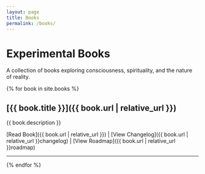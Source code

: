 ```yaml
---
layout: page
title: Books
permalink: /books/
---
```


# Experimental Books

A collection of books exploring consciousness, spirituality, and the nature of reality.

{% for book in site.books %}
## [{{ book.title }}]({{ book.url | relative_url }})
{{ book.description }}

[Read Book]({{ book.url | relative_url }}) | 
[View Changelog]({{ book.url | relative_url }}changelog) | 
[View Roadmap]({{ book.url | relative_url }}roadmap)

---
{% endfor %} 